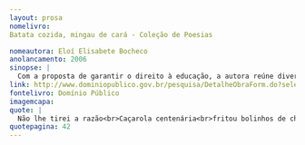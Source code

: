 ```yaml
---
layout: prosa
nomelivro: 
Batata cozida, mingau de cará - Coleção de Poesias 

nomeautora: Eloí Elisabete Bocheco 
anolancamento: 2006
sinopse: |
  Com a proposta de garantir o direito à educação, a autora reúne diversos poemas que enaltecem a cultura e a literatura brasileira remetendo a simplicidade da vida cotidiana e a beleza de sua efemeridade. 
link: http://www.dominiopublico.gov.br/pesquisa/DetalheObraForm.do?select_action=&co_obra=50050
fontelivro: Domínio Público
imagemcapa: 
quote: |
  Não lhe tirei a razão<br>Caçarola centenária<br>fritou bolinhos de chuva<br>para várias gerações.
quotepagina: 42
---
```

